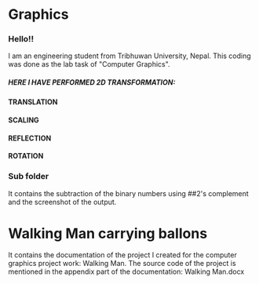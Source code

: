 # Graphics
### Hello!!
I am an engineering student from Tribhuwan University, Nepal. This coding was done as the lab task of "Computer Graphics". 

##### HERE I HAVE PERFORMED 2D TRANSFORMATION:
#### TRANSLATION
#### SCALING
#### REFLECTION
#### ROTATION


### Sub folder 
It contains the subtraction of the binary numbers using ##2's complement and the screenshot of the output.


# Walking Man carrying ballons
It contains the documentation of the project I created for the computer graphics project work: Walking Man. The source code of the project is mentioned in the appendix part of the documentation: Walking Man.docx

